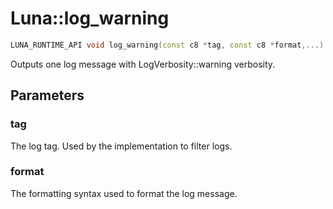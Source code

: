 # Luna::log_warning

```c++
LUNA_RUNTIME_API void log_warning(const c8 *tag, const c8 *format,...)
```

Outputs one log message with LogVerbosity::warning verbosity. 



## Parameters
### tag
The log tag. Used by the implementation to filter logs. 

### format
The formatting syntax used to format the log message. 

